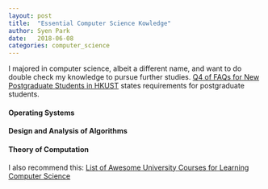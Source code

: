 ```yaml
---
layout: post
title:  "Essential Computer Science Kowledge"
author: Syen Park
date:   2018-06-08
categories: computer_science
---
```


I majored in computer science, albeit a different name, and want to do double check my knowledge to pursue further studies. [Q4 of FAQs for New Postgraduate Students in HKUST](https://www.cse.ust.hk/pg/newStudents/#preparation) states requirements for postgraduate students.

#### Operating Systems

#### Design and Analysis of Algorithms

#### Theory of Computation

I also recommend this: [List of Awesome University Courses for Learning Computer Science](https://github.com/prakhar1989/awesome-courses#introduction-to-cs)
